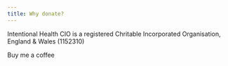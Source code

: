 ```yaml
---
title: Why donate?
---
```


Intentional Health CIO is a registered Chritable Incorporated Organisation, England & Wales (1152310)

Buy me a coffee
